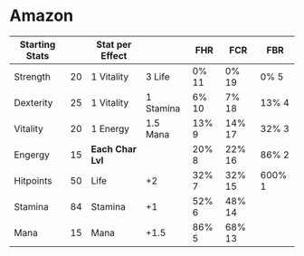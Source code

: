 # Amazon
| Starting Stats |     | Stat per Effect   |           | FHR   | FCR    | FBR    |
| -------------- | --- | ----------------- | --------- | ----- | ------ | ------ |
| Strength       | 20  | 1 Vitality        | 3 Life    | 0% 11 | 0% 19  | 0% 5   |
| Dexterity      | 25  | 1 Vitality        | 1 Stamina | 6% 10 | 7% 18  | 13% 4  |
| Vitality       | 20  | 1 Energy          | 1.5 Mana  | 13% 9 | 14% 17 | 32% 3  |
| Engergy        | 15  | **Each Char Lvl** |           | 20% 8 | 22% 16 | 86% 2  |
| Hitpoints      | 50  | Life              | +2        | 32% 7 | 32% 15 | 600% 1 |
| Stamina        | 84  | Stamina           | +1        | 52% 6 | 48% 14 |        | 
| Mana           | 15  | Mana              | +1.5      | 86% 5 | 68% 13 |        |


